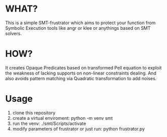 # WHAT?

 This is a simple SMT-frustrator which aims to protect your function from Symbolic Execution tools like angr or klee or anythings based on SMT solvers. 

# HOW?

 It creates Opaque Predicates based on transformed Pell equation to exploit the weakness of lacking supports on non-linear constraints dealing. And also avoids pattern matching via  Quadratic transformation to add noises. 

# Usage

 1. clone this repository
 2. create a virtual enviroment: python -m venv smt
 3. run the venv: ./smt/Scripts/activate
 4. modify parameters of frustrator or just run: python frustrator.py
